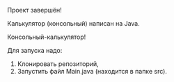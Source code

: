 Проект завершён!

Калькулятор (консольный) написан на Java.

Консольный-калькулятор!

Для запуска надо:
1. Клонировать репозиторий,
2. Запустить файл Main.java (находится в папке src).
